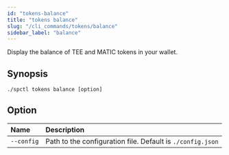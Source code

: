 ```yaml
---
id: "tokens-balance"
title: "tokens balance"
slug: "/cli_commands/tokens/balance"
sidebar_label: "balance"
---
```


Display the balance of TEE and MATIC tokens in your wallet.

## Synopsis

```
./spctl tokens balance [option]
```

## Option

| **Name** |**Description**                      |
|:--------------------|:-------------------------------------|
| `--config`          | Path to the configuration file. Default is `./config.json`       |
